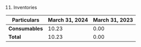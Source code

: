 11. Inventories

| Particulars                  | March 31, 2024 | March 31, 2023 |
|------------------------------|----------------|----------------|
| **Consumables**             | 10.23          | 0.00           |
| **Total**                    | 10.23          | 0.00           |